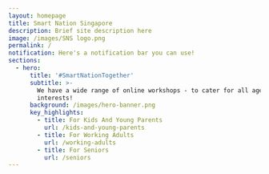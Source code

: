 ```yaml
---
layout: homepage
title: Smart Nation Singapore
description: Brief site description here
image: /images/SNS logo.png
permalink: /
notification: Here's a notification bar you can use!
sections:
  - hero:
      title: '#SmartNationTogether'
      subtitle: >-
        We have a wide range of online workshops - to cater for all ages and
        interests!
      background: /images/hero-banner.png
      key_highlights:
        - title: For Kids And Young Parents
          url: /kids-and-young-parents
        - title: For Working Adults
          url: /working-adults
        - title: For Seniors
          url: /seniors
---
```

